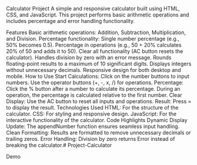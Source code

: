 Calculator Project
A simple and responsive calculator built using HTML, CSS, and JavaScript. This project performs basic arithmetic operations and includes percentage and error handling functionality.

Features
Basic arithmetic operations: Addition, Subtraction, Multiplication, and Division.
Percentage functionality:
Single number percentage (e.g., 50% becomes 0.5).
Percentage in operations (e.g., 50 + 20% calculates 20% of 50 and adds it to 50).
Clear all functionality (AC button resets the calculator).
Handles division by zero with an error message.
Rounds floating-point results to a maximum of 10 significant digits.
Displays integers without unnecessary decimals.
Responsive design for both desktop and mobile.
How to Use
Start Calculations:
Click on the number buttons to input numbers.
Use the operator buttons (+, -, x, /) for operations.
Percentage:
Click the % button after a number to calculate its percentage.
During an operation, the percentage is calculated relative to the first number.
Clear Display:
Use the AC button to reset all inputs and operations.
Result:
Press = to display the result.
Technologies Used
HTML: For the structure of the calculator.
CSS: For styling and responsive design.
JavaScript: For the interactive functionality of the calculator.
Code Highlights
Dynamic Display Update:
The appendNumber function ensures seamless input handling.
Clean Formatting:
Results are formatted to remove unnecessary decimals or trailing zeros.
Error Handling:
Division by zero returns Error instead of breaking the calculator.# Project-Calculator

Demo
